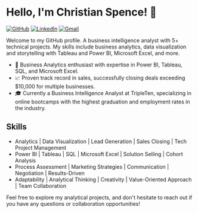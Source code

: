 # Hello, I'm Christian Spence! 👋
[![GitHub](https://img.shields.io/badge/GitHub-Christian--Spence-brightgreen?style=flat-square&logo=github)](https://github.com/Christian-Spence)
[![LinkedIn](https://img.shields.io/badge/LinkedIn-ChristianSpence-blue?style=flat-square&logo=linkedin)](https://www.linkedin.com/in/christianspence-/)
[![Gmail](https://img.shields.io/badge/Gmail-Christian.Spence444@gmail.com-red?style=flat-square&logo=gmail)](mailto:christian.spence444@gmail.com)

Welcome to my GitHub profile. A business intelligence analyst with 5+ technical projects. My skills include business analytics, data visualization and storytelling with Tableau and Power BI, Microsoft Excel, and more.

- 💼 Business Analytics enthusiast with expertise in Power BI, Tableau, SQL, and Microsoft Excel.
- 📈 Proven track record in sales, successfully closing deals exceeding $10,000 for multiple businesses.
- 🎓 Currently a Business Intelligence Analyst at TripleTen, specializing in online bootcamps with the highest graduation and employment rates in the industry.

## Skills
- Analytics | Data Visualization | Lead Generation | Sales Closing | Tech Project Management
- Power BI | Tableau | SQL | Microsoft Excel | Solution Selling | Cohort Analysis
- Process Assessment | Marketing Strategies | Communication | Negotiation | Results-Driven
- Adaptability | Analytical Thinking | Creativity | Value-Oriented Approach | Team Collaboration

Feel free to explore my analytical projects, and don't hesitate to reach out if you have any questions or collaboration opportunities!
